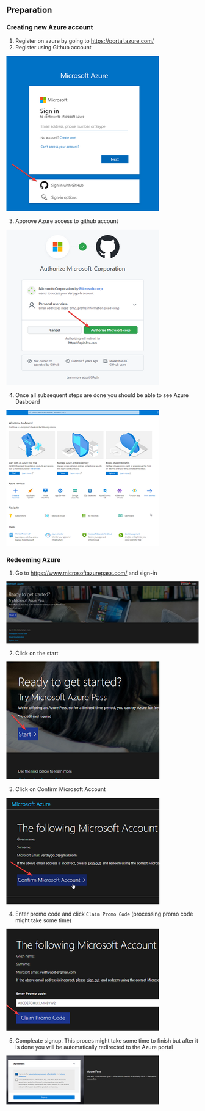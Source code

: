 ## Preparation

### Creating new Azure account
1. Register on azure by going to https://portal.azure.com/
2. Register using Github account

![azure-signup.png](assets/azure-signup.png)

3. Approve Azure access to github account

![github-approve-azure.png](assets/github-approve-azure.png)

4. Once all subsequent steps are done you should be able to see Azure Dasboard

![azure-dasboard.png](assets/azure-dasboard.png)

### Redeeming Azure 

1. Go to https://www.microsoftazurepass.com/ and sign-in

![azure-pass.png](assets/azure-pass.png)

2. Click on the start

![azure-pass-start.png](assets/azure-pass-start.png)

3. Click on Confirm Microsoft Account

![azure-pass-confirm.png](assets/azure-pass-confirm.png)

4. Enter promo code and click `Claim Promo Code` (processing promo code might take some time)

![azure-pass-claim-code.png](assets/azure-pass-claim-code.png)

5. Compleate signup. This proces might take some time to finish but after it is done you will be automatically redirected to the Azure portal

![azure-pass-signup.png](assets/azure-pass-signup.png) 
